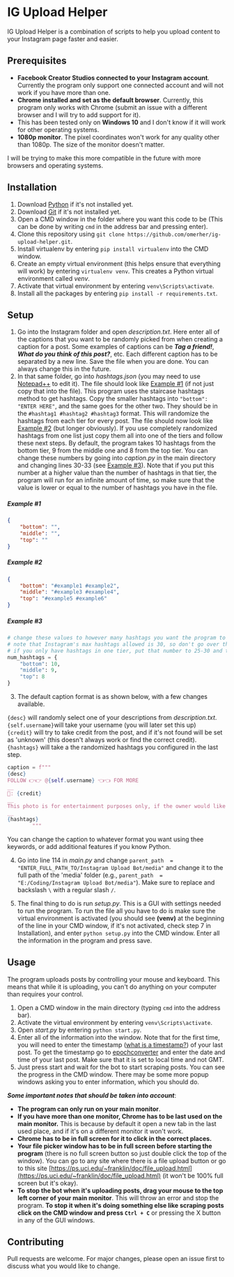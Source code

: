 # IG Upload Helper

IG Upload Helper is a combination of scripts to help you upload content to your Instagram page faster and easier.

## Prerequisites
- **Facebook Creator Studios connected to your Instagram account**. Currently the program only support one connected account and will not work if you have more than one.
- **Chrome installed and set as the default browser**. Currently, this program only works with Chrome (submit an issue with a different browser and I will try to add support for it).
- This has been tested only on **Windows 10** and I don't know if it will work for other operating systems.
- **1080p monitor**. The pixel coordinates won't work for any quality other than 1080p. The size of the monitor doesn't matter.

I will be trying to make this more compatible in the future with more browsers and operating systems. 

## Installation

1. Download [Python](https://www.python.org/downloads/) if it's not installed yet.
2. Download [Git](https://git-scm.com/downloads) if it's not installed yet.
3. Open a CMD window in the folder where you want this code to be (This can be done by writing `cmd` in the address bar and pressing enter).
4. Clone this repository using `git clone https://github.com/omerher/ig-upload-helper.git`.
5. Install virtualenv by entering `pip install virtualenv` into the CMD window.
6. Create an empty virtual environment (this helps ensure that everything will work) by entering `virtualenv venv`. This creates a Python virtual environment called *venv*.
7. Activate that virtual environment by entering `venv\Scripts\activate`.
8. Install all the packages by entering `pip install -r requirements.txt`.

## Setup
1. Go into the Instagram folder and open *description.txt*. Here enter all of the captions that you want to be randomly picked from when creating a caption for a post. Some examples of captions can be ***Tag a friend!***, ***What do you think of this post?***, etc. Each different caption has to be separated by a new line. Save the file when you are done. You can always change this in the future.
2. In that same folder, go into *hashtags.json* (you may need to use [Notepad++](https://notepad-plus-plus.org/downloads/) to edit it). The file should look like [Example #1](https://github.com/omerher/ig-upload-helper/blob/master/README.md#example-1) (if not just copy that into the file). This program uses the staircase hashtags method to get hashtags. Copy the smaller hashtags into `"bottom": "ENTER HERE"`, and the same goes for the other two. They should be in the `#hashtag1 #hashtag2 #hashtag3` format. This will randomize the hashtags from each tier for every post. The file should now look like [Example #2](https://github.com/omerher/ig-upload-helper/blob/master/README.md#example-2) (but longer obviously). If you use completely randomized hashtags from one list just copy them all into one of the tiers and follow these next steps. By default, the program takes 10 hashtags from the bottom tier, 9 from the middle one and 8 from the top tier. You can change these numbers by going into *caption.py* in the main directory and changing lines 30-33 (see [Example #3](https://github.com/omerher/ig-upload-helper/blob/master/README.md#example-3)). Note that if you put this number at a higher value than the number of hashtags in that tier, the program will run for an infinite amount of time, so make sure that the value is lower or equal to the number of hashtags you have in the file.
##### Example #1
```json
{
	"bottom": "",
	"middle": "",
	"top": ""
}
```

##### Example #2
```json
{
	"bottom": "#example1 #example2",
	"middle": "#example3 #example4",
	"top": "#example5 #example6"
}
```

##### Example #3
```python
# change these values to however many hashtags you want the program to take from each tier.
# note that Instagram's max hashtags allowed is 30, so don't go over that number (all combined).
# if you only have hashtags in one tier, put that number to 25-30 and the others to 0.
num_hashtags = {
    "bottom": 10,
    "middle": 9,
    "top": 8
}
```
3. The default caption format is as shown below, with a few changes available.

`{desc}` will randomly select one of your descriptions from *description.txt*. \
`{self.username}`will take your username (you will later set this up) \
`{credit}` will try to take credit from the post, and if it's not found will be set as 'unknown' (this doesn't always work or find the correct credit). \
`{hashtags}` will take a the randomized hashtags you configured in the last step.

```python
caption = f"""
{desc}
FOLLOW 👉👉 @{self.username} 👈👈 FOR MORE
__
📸: {credit}
__
This photo is for entertainment purposes only, if the owner would like the photo taken down or if credit was not given please DM @{self.username} and l will sort it out ASAP!
__
{hashtags}
        """
```
You can change the caption to whatever format you want using thee keywords, or add additional features if you know Python.

4. Go into line 114 in *main.py* and change `parent_path  =  "ENTER_FULL_PATH_TO/Instagram Upload Bot/media"` and change it to the full path of the 'media' folder (e.g., `parent_path  =  "E:/Coding/Instagram Upload Bot/media"`). Make sure to replace and backslash `\` with a regular slash `/`.

5. The final thing to do is run *setup.py*. This is a GUI with settings needed to run the program. To run the file all you have to do is make sure the virtual environment is activated (you should see **(venv)** at the beginning of the line in your CMD window, if it's not activated, check step 7 in Installation), and enter `python setup.py` into the CMD window. Enter all the information in the program and press save.

## Usage

The program uploads posts by controlling your mouse and keyboard. This means that while it is uploading, you can't do anything on your computer than requires your control.

1. Open a CMD window in the main directory (typing `cmd` into the address bar).
2. Activate the virtual environment by entering `venv\Scripts\activate`.
3. Open *start.py* by entering `python start.py`.
4. Enter all of the information into the window. Note that for the first time, you will need to enter the timestamp ([what is a timestamp?](http://unixtimestamp.50x.eu/about.php)) of your last post. To get the timestamp go to [epochconverter](https://www.epochconverter.com/) and enter the date and time of your last post. Make sure that it is set to local time and not GMT.
5. Just press start and wait for the bot to start scraping posts. You can see the progress in the CMD window. There may be some more popup windows asking you to enter information, which you should do.

***Some important notes that should be taken into account***:
 - **The program can only run on your main monitor**.
 - **If you have more than one monitor, Chrome has to be last used on the main monitor.** This is because by default it open a new tab in the last used place, and if it's on a different monitor it won't work.
 - **Chrome has to be in full screen for it to click in the correct places.** 
 - **Your file picker window has to be in full screen before starting the program** (there is no full screen button so just double click the top of the window). You can go to any site where there is a file upload button or go to this site [https://ps.uci.edu/~franklin/doc/file_upload.html](https://ps.uci.edu/~franklin/doc/file_upload.html) (it won't be 100% full screen but it's okay).
 - **To stop the bot when it's uploading posts, drag your mouse to the top left corner of your main monitor**. This will throw an error and stop the program. **To stop it when it's doing something else like scraping posts click on the CMD window and press `Ctrl + C`** or pressing the X button in any of the GUI windows.
 

## Contributing
Pull requests are welcome. For major changes, please open an issue first to discuss what you would like to change.

